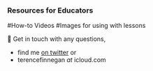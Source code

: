 ### Resources for Educators

#How-to Videos
#Images for using with lessons

💬 
Get in touch with any questions, 
- find me [on twitter](twitter.com/terence_fin)
or
- terencefinnegan _at_ icloud.com

